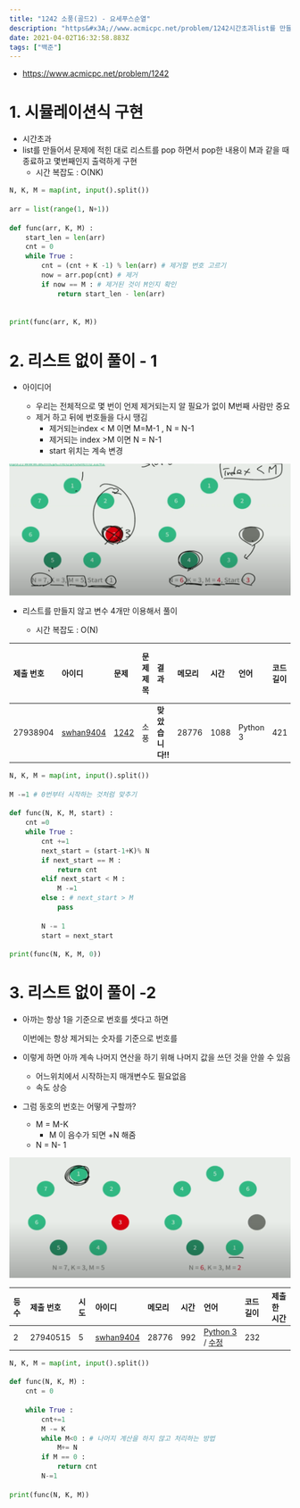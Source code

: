 ```yaml
---
title: "1242 소풍(골드2) - 요세푸스순열"
description: "https&#x3A;//www.acmicpc.net/problem/1242시간초과list를 만들어서 문제에 적힌 대로 리스트를 pop 하면서 pop한 내용이 M과 같을 때 종료하고 몇번째인지 출력하게 구현시간 복잡도 : O(NK)아이디어 우리는 전체적으로 몇 번이 언제"
date: 2021-04-02T16:32:58.883Z
tags: ["백준"]
---
```

- https://www.acmicpc.net/problem/1242



# 1. 시뮬레이션식 구현

- 시간초과
- list를 만들어서 문제에 적힌 대로 리스트를 pop 하면서 pop한 내용이 M과 같을 때 종료하고 몇번째인지 출력하게 구현
  - 시간 복잡도 : O(NK)

```python
N, K, M = map(int, input().split())

arr = list(range(1, N+1))

def func(arr, K, M) :
    start_len = len(arr)
    cnt = 0
    while True :
        cnt = (cnt + K -1) % len(arr) # 제거할 번호 고르기
        now = arr.pop(cnt) # 제거
        if now == M : # 제거된 것이 M인지 확인
            return start_len - len(arr)


print(func(arr, K, M))
```



# 2. 리스트 없이 풀이 - 1

- 아이디어 

  - 우리는 전체적으로 몇 번이 언제 제거되는지 알 필요가 없이 M번째 사람만 중요
  - 제거 하고 뒤에 번호들을 다시 땡김
    - 제거되는index < M 이면 M=M-1 , N = N-1
    - 제거되는 index >M 이면 N = N-1
    - start 위치는 계속 변경

![](../images/a1ed4c06-1bf1-4f64-bb02-1f3a19750641-image-20210331180221636.png)

- 리스트를 만들지 않고 변수 4개만 이용해서 풀이

  - 시간 복잡도 : O(N)

| 제출 번호 | 아이디                                              | 문제                                         | 문제 제목 | 결과             | 메모리 | 시간 | 언어     | 코드 길이 | 제출한 시간 |
| :-------- | :-------------------------------------------------- | :------------------------------------------- | :-------- | :--------------- | :----- | :--- | :------- | :-------- | :---------- |
| 27938904  | [swhan9404](https://www.acmicpc.net/user/swhan9404) | [1242](https://www.acmicpc.net/problem/1242) | 소풍      | **맞았습니다!!** | 28776  | 1088 | Python 3 | 421       |             |

```python
N, K, M = map(int, input().split())

M -=1 # 0번부터 시작하는 것처럼 맞추기

def func(N, K, M, start) :
    cnt =0
    while True :
        cnt +=1
        next_start = (start-1+K)% N
        if next_start == M :
            return cnt
        elif next_start < M :
            M -=1
        else : # next_start > M
            pass
        
        N -= 1
        start = next_start

print(func(N, K, M, 0))
```



# 3. 리스트 없이 풀이 -2

- 아까는 항상 1을 기준으로 번호를 셋다고 하면 

  이번에는 항상 제거되는 숫자를 기준으로 번호를

- 이렇게 하면 아까 계속 나머지 연산을 하기 위해 나머지 값을 쓰던 것을 안쓸 수 있음

  - 어느위치에서 시작하는지 매개변수도 필요없음
  - 속도 상승

- 그럼 동호의 번호는 어떻게 구할까?

  - M = M-K
    - M 이 음수가 되면 +N 해줌
  - N = N- 1

![](../images/8bff5e5a-8016-4467-9020-02150689ec4a-image-20210331210813707-1617380730959.png)



| 등수 | 제출 번호 | 시도 | 아이디                                              | 메모리 | 시간 | 언어                                                         | 코드 길이 | 제출한 시간 |
| :--- | :-------- | :--- | :-------------------------------------------------- | :----- | :--- | :----------------------------------------------------------- | :-------- | :---------- |
| 2    | 27940515  | 5    | [swhan9404](https://www.acmicpc.net/user/swhan9404) | 28776  | 992  | [Python 3](https://www.acmicpc.net/source/27940515) / [수정](https://www.acmicpc.net/submit/1242/27940515) | 232       |             |



```python
N, K, M = map(int, input().split())

def func(N, K, M) :
    cnt = 0

    while True :
        cnt+=1
        M -= K
        while M<0 : # 나머지 계산을 하지 않고 처리하는 방법
            M+= N
        if M == 0 :
            return cnt
        N-=1

print(func(N, K, M))
```

